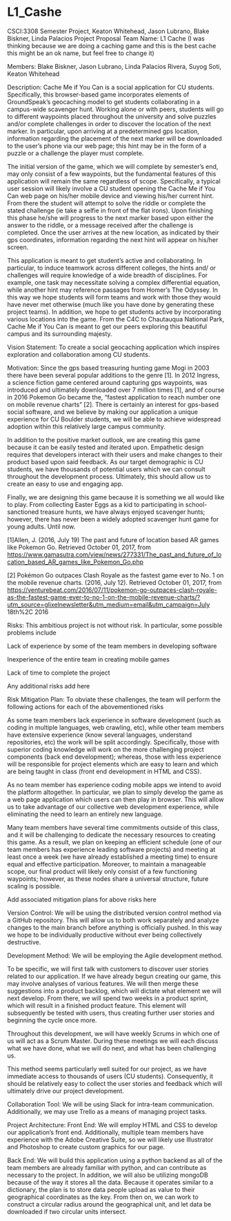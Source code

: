 # L1_Cashe
CSCI:3308 Semester Project, Keaton Whitehead, Jason Lubrano, Blake Biskner, Linda Palacios
Project Proposal
Team Name: 
L1 Cache (I was thinking because we are doing a caching game and this is the best cache this might be an ok name, but feel free to change it)

Members: 
Blake Biskner, Jason Lubrano, Linda Palacios Rivera, Suyog Soti, Keaton Whitehead

Description:
Cache Me if You Can is a social application for CU students. Specifically, this browser-based game incorporates elements of GroundSpeak’s geocaching model to get students collaborating in a campus-wide scavenger hunt. Working alone or with peers, students will go to different waypoints placed throughout the university and solve puzzles and/or complete challenges in order to discover the location of the next marker. In particular, upon arriving at a predetermined gps location, information regarding the placement of the next marker will be downloaded to the user’s phone via our web page; this hint may be in the form of a puzzle or a challenge the player must complete.

The initial version of the game, which we will complete by semester’s end, may only consist of a few waypoints, but the fundamental features of this application will remain the same regardless of scope. Specifically, a typical user session will likely involve a CU student opening the Cache Me if You Can web page on his/her mobile device and viewing his/her current hint. From there the student will attempt to solve the riddle or complete the stated challenge (ie take a selfie in front of the flat irons). Upon finishing this phase he/she will progress to the next marker based upon either the answer to the riddle, or a message received after the challenge is completed. Once the user arrives at the new location, as indicated by their gps coordinates, information regarding the next hint will appear on his/her screen.

This application is meant to get student’s active and collaborating. In particular, to induce teamwork across different colleges, the hints and/ or challenges will require knowledge of a wide breadth of disciplines. For example, one task may necessitate solving a complex differential equation, while another hint may reference passages from Homer’s The Odyssey. In this way we hope students will form teams and work with those they would have never met otherwise (much like you have done by generating these project teams). In addition, we hope to get students active by incorporating various locations into the game. From the C4C to Chautauqua National Park, Cache Me if You Can is meant to get our peers exploring this beautiful campus and its surrounding majesty.

Vision Statement:
To create a social geocaching application which inspires exploration and collaboration among CU students.

Motivation:
Since the gps based treasuring hunting game Mogi in 2003 there have been several popular additions to the genre [1]. In 2012 Ingress, a science fiction game centered around capturing gps waypoints, was introduced and ultimately downloaded over 7 million times [1], and of course in 2016 Pokemon Go became the, “fastest application to reach number one on mobile revenue charts” [2]. There is certainly an interest for gps-based social software, and we believe by making our application a unique experience for CU Boulder students, we will be able to achieve widespread adoption within this relatively large campus community.

In addition to the positive market outlook, we are creating this game because it can be easily tested and iterated upon. Empathetic design requires that developers interact with their users and make changes to their product based upon said feedback. As our target demographic is CU students, we have thousands of potential users which we can consult throughout the development process. Ultimately, this should allow us to create an easy to use and engaging app.

Finally, we are designing this game because it is something we all would like to play. From collecting Easter Eggs as a kid to participating in school- sanctioned treasure hunts, we have always enjoyed scavenger hunts; however, there has never been a widely adopted scavenger hunt game for young adults. Until now.

[1]Allen, J. (2016, July 19) The past and future of location based AR games like Pokemon Go.
Retrieved October 01, 2017, from
https://www.gamasutra.com/view/news/277331/The_past_and_future_of_location_based_AR_games_like_Pokemon_Go.php

[2] Pokémon Go outpaces Clash Royale as the fastest game ever to No. 1 on the mobile
revenue charts. (2016, July 12). Retrieved October 01, 2017, from
https://venturebeat.com/2016/07/11/pokemon-go-outpaces-clash-royale-as-the-fastest-game-ever-to-no-1-on-the-mobile-revenue-charts/?utm_source=glixelnewsletter&utm_medium=email&utm_campaign=July 18th%2C 2016

Risks:
This ambitious project is not without risk. In particular, some possible problems include

Lack of experience by some of the team members in developing software

Inexperience of the entire team in creating mobile games

Lack of time to complete the project

Any additional risks add here

Risk Mitigation Plan:
To obviate these challenges, the team will perform the following actions for each of the abovementioned risks

As some team members lack experience in software development (such as coding in multiple languages, web crawling, etc), while other team members have extensive experience (know several languages, understand repositories, etc) the work will be split accordingly. Specifically, those with superior coding knowledge will work on the more challenging project components (back end development); whereas, those with less experience will be responsible for project elements which are easy to learn and which are being taught in class (front end development in HTML and CSS).

As no team member has experience coding mobile apps we intend to avoid the platform altogether. In particular, we plan to simply develop the game as a web page application which users can then play in browser. This will allow us to take advantage of our collective web development experience, while eliminating the need to learn an entirely new language.

Many team members have several time commitments outside of this class, and it will be challenging to dedicate the necessary resources to creating this game. As a result, we plan on keeping an efficient schedule (one of our team members has experience leading software projects) and meeting at least once a week (we have already established a meeting time) to ensure equal and effective participation. Moreover, to maintain a manageable scope, our final product will likely only consist of a few functioning waypoints; however, as these nodes share a universal structure, future scaling is possible.

Add associated mitigation plans for above risks here

Version Control:
We will be using the distributed version control method via a GitHub repository. This will allow us to  both work separately and analyze changes to the main branch before anything is officially pushed. In this way we hope to be individually productive without ever being collectively destructive.

Development Method:
We will be employing the Agile development method.

To be specific, we will first talk with customers to discover user stories related to our application. If we have already begun creating our game, this may involve analyses of various features. We will then merge these suggestions into a product backlog, which will dictate what element we will next develop. From there, we will spend two weeks in a product sprint, which will result in a finished product feature. This element will subsequently be tested with users, thus creating further user stories and beginning the cycle once more.

Throughout this development, we will have weekly Scrums in which one of us will act as a Scrum Master. During these meetings we will each discuss what we have done, what we will do next, and what has been challenging us.

This method seems particularly well suited for our project, as we have immediate access to thousands of users (CU students). Consequently, it should be relatively easy to collect the user stories and feedback which will ultimately drive our project development.

Collaboration Tool:
We will be using Slack for intra-team communication. Additionally, we may use Trello as a means of managing project tasks.

Project Architecture:
Front End:
We will employ HTML and CSS to develop our application’s front end. Additionally, multiple team members have experience with the Adobe Creative Suite, so we will likely use Illustrator and Photoshop to create custom graphics for our page.

Back End:
We will build this application using a python backend as all of the team members are already familiar with python, and can contribute as necessary to the project. In addition, we will also be utilizing mongoDB because of the way it stores all the data. Because it operates similar to a dictionary, the plan is to store data people upload as value to their geographical coordinates as the key. From then on, we can work to construct a circular radius around the geographical unit, and let data be downloaded if two circular units intersect.
